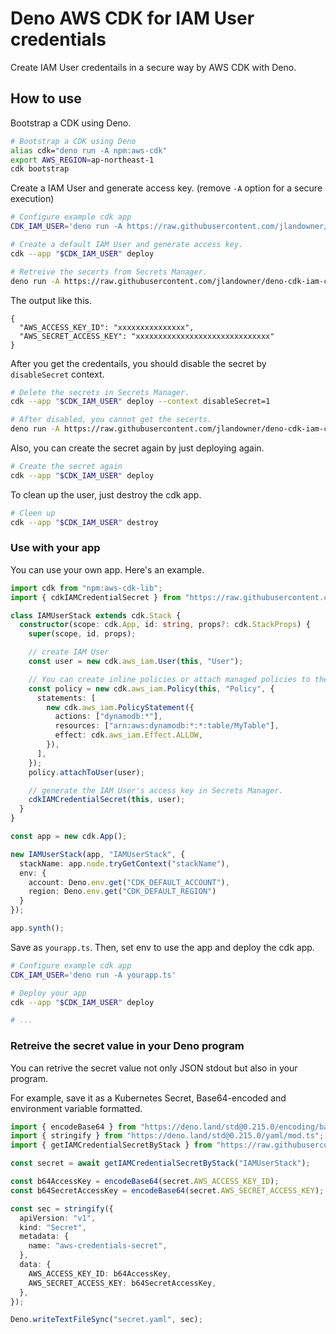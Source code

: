 # Deno AWS CDK for IAM User credentials

Create IAM User credentails in a secure way by AWS CDK with Deno.

## How to use

Bootstrap a CDK using Deno.

```sh
# Bootstrap a CDK using Deno
alias cdk="deno run -A npm:aws-cdk"
export AWS_REGION=ap-northeast-1
cdk bootstrap
```

Create a IAM User and generate access key.
(remove `-A` option for a secure execution)

```sh
# Configure example cdk app
CDK_IAM_USER='deno run -A https://raw.githubusercontent.com/jlandowner/deno-cdk-iam-creds/main/cdk.ts'

# Create a default IAM User and generate access key.
cdk --app "$CDK_IAM_USER" deploy

# Retreive the secerts from Secrets Manager.
deno run -A https://raw.githubusercontent.com/jlandowner/deno-cdk-iam-creds/main/mod.ts
```

The output like this.

```
{
  "AWS_ACCESS_KEY_ID": "xxxxxxxxxxxxxxx",
  "AWS_SECRET_ACCESS_KEY": "xxxxxxxxxxxxxxxxxxxxxxxxxxxxxx"
}
```

After you get the credentails, you should disable the secret by `disableSecret` context.

```sh
# Delete the secrets in Secrets Manager.
cdk --app "$CDK_IAM_USER" deploy --context disableSecret=1

# After disabled, you cannot get the secerts.
deno run -A https://raw.githubusercontent.com/jlandowner/deno-cdk-iam-creds/main/mod.ts
```

Also, you can create the secret again by just deploying again.

```sh
# Create the secret again
cdk --app "$CDK_IAM_USER" deploy
```

To clean up the user, just destroy the cdk app.

```sh
# Cleen up
cdk --app "$CDK_IAM_USER" destroy 
```

### Use with your app

You can use your own app. Here's an example.

```ts
import cdk from "npm:aws-cdk-lib";
import { cdkIAMCredentialSecret } from "https://raw.githubusercontent.com/jlandowner/deno-cdk-iam-creds/main/mod.ts";

class IAMUserStack extends cdk.Stack {
  constructor(scope: cdk.App, id: string, props?: cdk.StackProps) {
    super(scope, id, props);

    // create IAM User
    const user = new cdk.aws_iam.User(this, "User");

    // You can create inline policies or attach managed policies to the user like this.
    const policy = new cdk.aws_iam.Policy(this, "Policy", {
      statements: [
        new cdk.aws_iam.PolicyStatement({
          actions: ["dynamodb:*"],
          resources: ["arn:aws:dynamodb:*:*:table/MyTable"],
          effect: cdk.aws_iam.Effect.ALLOW,
        }),
      ],
    });
    policy.attachToUser(user);

    // generate the IAM User's access key in Secrets Manager.
    cdkIAMCredentialSecret(this, user);
  }
}

const app = new cdk.App();

new IAMUserStack(app, "IAMUserStack", {
  stackName: app.node.tryGetContext("stackName"),
  env: {
    account: Deno.env.get("CDK_DEFAULT_ACCOUNT"), 
    region: Deno.env.get("CDK_DEFAULT_REGION") 
  }
});

app.synth();
```

Save as `yourapp.ts`. Then, set env to use the app and deploy the cdk app.

```sh
# Configure example cdk app
CDK_IAM_USER='deno run -A yourapp.ts'

# Deploy your app
cdk --app "$CDK_IAM_USER" deploy

# ...
```

### Retreive the secret value in your Deno program

You can retrive the secret value not only JSON stdout but also in your program.

For example, save it as a Kubernetes Secret, Base64-encoded and environment variable formatted.

```ts
import { encodeBase64 } from "https://deno.land/std@0.215.0/encoding/base64.ts";
import { stringify } from "https://deno.land/std@0.215.0/yaml/mod.ts";
import { getIAMCredentialSecretByStack } from "https://raw.githubusercontent.com/jlandowner/deno-cdk-iam-creds/main/mod.ts";

const secret = await getIAMCredentialSecretByStack("IAMUserStack");

const b64AccessKey = encodeBase64(secret.AWS_ACCESS_KEY_ID);
const b64SecretAccessKey = encodeBase64(secret.AWS_SECRET_ACCESS_KEY);

const sec = stringify({
  apiVersion: "v1",
  kind: "Secret",
  metadata: {
    name: "aws-credentials-secret",
  },
  data: {
    AWS_ACCESS_KEY_ID: b64AccessKey,
    AWS_SECRET_ACCESS_KEY: b64SecretAccessKey,
  },
});

Deno.writeTextFileSync("secret.yaml", sec);
```